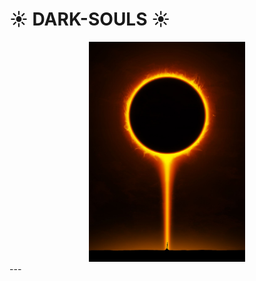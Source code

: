 # :sunny: DARK-SOULS :sunny:
<div align='center'>
  <img width=250 src='assets/ds-sun.jpg'>
</div>
---
